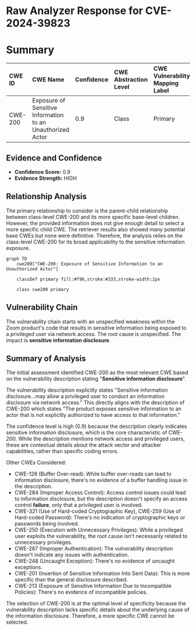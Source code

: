 # Raw Analyzer Response for CVE-2024-39823

# Summary
| CWE ID  | CWE Name                                                    | Confidence | CWE Abstraction Level | CWE Vulnerability Mapping Label | CWE-Vulnerability Mapping Notes |
| :-------- | :---------------------------------------------------------- | :---------- | :-------------------- | :------------------------------ | :------------------------------ |
| CWE-200   | Exposure of Sensitive Information to an Unauthorized Actor | 0.9         | Class                | Primary                          | Discouraged |

## Evidence and Confidence

*   **Confidence Score:** 0.9
*   **Evidence Strength:** HIGH

## Relationship Analysis
The primary relationship to consider is the parent-child relationship between class-level CWE-200 and its more specific base-level children. However, the provided information does not give enough detail to select a more specific child CWE. The retriever results also showed many potential base CWEs but none were definitive. Therefore, the analysis relies on the class-level CWE-200 for its broad applicability to the sensitive information exposure.

```mermaid
graph TD
    cwe200["CWE-200: Exposure of Sensitive Information to an Unauthorized Actor"]
    
    classDef primary fill:#f96,stroke:#333,stroke-width:2px
    
    class cwe200 primary
```

## Vulnerability Chain
The vulnerability chain starts with an unspecified weakness within the Zoom product's code that results in sensitive information being exposed to a privileged user via network access. The root cause is unspecified. The impact is **sensitive information disclosure**.

## Summary of Analysis
The initial assessment identified CWE-200 as the most relevant CWE based on the vulnerability description stating "**Sensitive information disclosure**".

The vulnerability description explicitly states "Sensitive information disclosure...may allow a privileged user to conduct an information disclosure via network access." This directly aligns with the description of CWE-200 which states "The product exposes sensitive information to an actor that is not explicitly authorized to have access to that information."

The confidence level is high (0.9) because the description clearly indicates sensitive information disclosure, which is the core characteristic of CWE-200. While the description mentions network access and privileged users, these are contextual details about the attack vector and attacker capabilities, rather than specific coding errors.

Other CWEs Considered:

*   CWE-126 (Buffer Over-read): While buffer over-reads can lead to information disclosure, there's no evidence of a buffer handling issue in the description.
*   CWE-284 (Improper Access Control): Access control issues could lead to information disclosure, but the description doesn't specify an access control **failure**, only that a privileged user is involved.
*   CWE-321 (Use of Hard-coded Cryptographic Key), CWE-259 (Use of Hard-coded Password): There's no indication of cryptographic keys or passwords being involved.
*   CWE-250 (Execution with Unnecessary Privileges): While a privileged user exploits the vulnerability, the root cause isn't necessarily related to unnecessary privileges.
*   CWE-287 (Improper Authentication): The vulnerability description doesn't indicate any issues with authentication.
*   CWE-248 (Uncaught Exception): There's no evidence of uncaught exceptions.
*   CWE-201 (Insertion of Sensitive Information Into Sent Data): This is more specific than the general disclosure described.
*   CWE-213 (Exposure of Sensitive Information Due to Incompatible Policies): There's no evidence of incompatible policies.

The selection of CWE-200 is at the optimal level of specificity because the vulnerability description lacks specific details about the underlying cause of the information disclosure. Therefore, a more specific CWE cannot be selected.